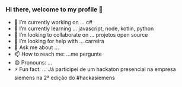 ### Hi there, welcome to my profile 👋

<!--
**artstar10/artstar10** is a ✨ _special_ ✨ repository because its `README.md` (this file) appears on your GitHub profile.

Here are some ideas to get you started:

- 🔭 I’m currently working on ...
- 🌱 I’m currently learning ...
- 👯 I’m looking to collaborate on ...
- 🤔 I’m looking for help with ...
- 💬 Ask me about ...
- 📫 How to reach me: ...
- 😄 Pronouns: ...
- ⚡ Fun fact: ...
-->
- 🔭 I’m currently working on ... c#
- 🌱 I’m currently learning ... javascript, node, kotlin, python
- 👯 I’m looking to collaborate on ... projetos open source
- 🤔 I’m looking for help with ... carreira
- 💬 Ask me about ...
- 📫 How to reach me: ...me pergunte
- 😄 Pronouns: ...
- ⚡ Fun fact: ... Já participei de um hackaton presencial na empresa siemens na 2ª edição do #hackasiemens
